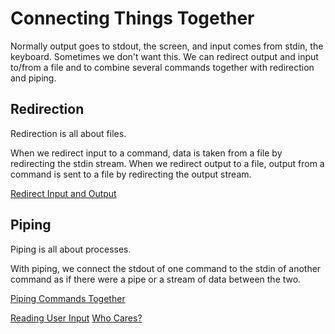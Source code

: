 # Connecting Things Together

Normally output goes to stdout, the screen, and input comes from stdin, the keyboard. Sometimes we don't want this. We can redirect output and input to/from a file and to combine several commands together with redirection and piping.

## Redirection

Redirection is all about files.

When we redirect input to a command, data is taken from a file by redirecting the stdin stream. When we redirect output to a file, output from a command is sent to a file by redirecting the output stream.

[Redirect Input and Output](10a_redirection.md)

## Piping

Piping is all about processes.

With piping, we connect the stdout of one command to the stdin of another command as if there were a pipe or a stream of data between the two.

[Piping Commands Together](10b_piping.md)


[Reading User Input](08_read_user_input.md)	[Who Cares?](11_who_cares.md)
